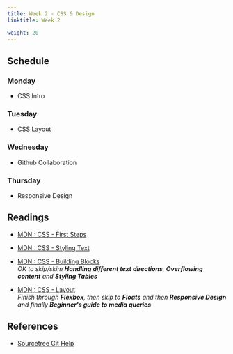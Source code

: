 ```yaml
---
title: Week 2 - CSS & Design
linktitle: Week 2

weight: 20
---
```


## Schedule

### Monday

* CSS Intro

### Tuesday

* CSS Layout

### Wednesday

* Github Collaboration

### Thursday

* Responsive Design

## Readings

* [MDN : CSS - First Steps](https://developer.mozilla.org/en-US/docs/Learn/CSS/First_steps)
* [MDN : CSS - Styling Text](https://developer.mozilla.org/en-US/docs/Learn/CSS/Styling_text)  
* [MDN : CSS - Building Blocks](https://developer.mozilla.org/en-US/docs/Learn/CSS/Building_blocks)  
*OK to skip/skim **Handling different text directions**, **Overflowing content** and **Styling Tables***

* [MDN : CSS - Layout](https://developer.mozilla.org/en-US/docs/Learn/CSS/CSS_layout)  
*Finish through **Flexbox**, then skip to **Floats** and then **Responsive Design** and finally
**Beginner's guide to media queries***

## References

* [Sourcetree Git Help](https://confluence.atlassian.com/get-started-with-sourcetree)
